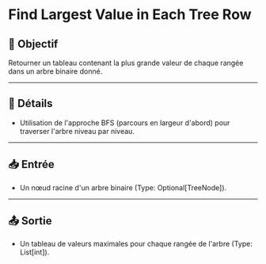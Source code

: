 # Find Largest Value in Each Tree Row

## 🎯 Objectif

Retourner un tableau contenant la plus grande valeur de chaque rangée dans un arbre binaire donné.

---

## 📝 Détails

- Utilisation de l'approche BFS (parcours en largeur d'abord) pour traverser l'arbre niveau par niveau.

---

## 📥 Entrée

- Un nœud racine d'un arbre binaire (Type: Optional[TreeNode]).

---

## 📤 Sortie

- Un tableau de valeurs maximales pour chaque rangée de l'arbre (Type: List[int]).
